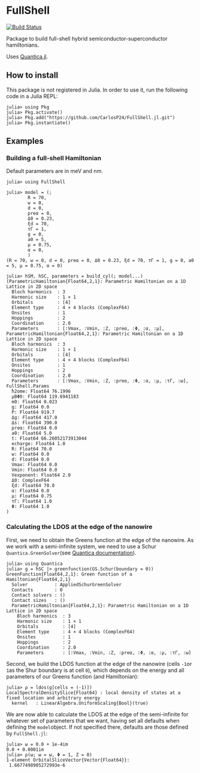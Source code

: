 # FullShell
[![Build Status](https://github.com/CarlosP24/FullShell.jl/actions/workflows/CI.yml/badge.svg?branch=main)](https://github.com/CarlosP24/FullShell.jl/actions/workflows/CI.yml?query=branch%3Amain)

Package to build full-shell hybrid semiconductor-superconductor hamiltonians.

Uses [Quantica.jl](https://github.com/pablosanjose/Quantica.jl). 

## How to install
This package is not registered in Julia. In order to use it, run the following code in a Julia REPL:
````
julia> using Pkg
julia> Pkg.activate()
julia> Pkg.add("https://github.com/CarlosP24/FullShell.jl.git")
julia> Pkg.instantiate()
````


## Examples
### Building a full-shell Hamiltonian
Default parameters are in meV and nm.
````
julia> using FullShell

julia> model = (;
        R = 70,
        w = 0,
        d = 0,
        preα = 0,
        Δ0 = 0.23,
        ξd = 70,
        τΓ = 1,
        g = 0,
        a0 = 5,
        μ = 0.75,
        α = 0,
        )
(R = 70, w = 0, d = 0, preα = 0, Δ0 = 0.23, ξd = 70, τΓ = 1, g = 0, a0 = 5, μ = 0.75, α = 0)

julia> hSM, hSC, parameters = build_cyl(; model...)
(ParametricHamiltonian{Float64,2,1}: Parametric Hamiltonian on a 1D Lattice in 2D space
  Bloch harmonics  : 3
  Harmonic size    : 1 × 1
  Orbitals         : [4]
  Element type     : 4 × 4 blocks (ComplexF64)
  Onsites          : 1
  Hoppings         : 2
  Coordination     : 2.0
  Parameters       : [:Vmax, :Vmin, :Z, :preα, :Φ, :α, :μ], ParametricHamiltonian{Float64,2,1}: Parametric Hamiltonian on a 1D Lattice in 2D space
  Bloch harmonics  : 3
  Harmonic size    : 1 × 1
  Orbitals         : [4]
  Element type     : 4 × 4 blocks (ComplexF64)
  Onsites          : 1
  Hoppings         : 2
  Coordination     : 2.0
  Parameters       : [:Vmax, :Vmin, :Z, :preα, :Φ, :α, :μ, :τΓ, :ω], FullShell.Params
  ħ2ome: Float64 76.1996
  μBΦ0: Float64 119.6941183
  m0: Float64 0.023
  g: Float64 0.0
  P: Float64 919.7
  Δg: Float64 417.0
  Δs: Float64 390.0
  preα: Float64 0.0
  a0: Float64 5.0
  t: Float64 66.26052173913044
  echarge: Float64 1.0
  R: Float64 70.0
  w: Float64 0.0
  d: Float64 0.0
  Vmax: Float64 0.0
  Vmin: Float64 0.0
  Vexponent: Float64 2.0
  Δ0: ComplexF64
  ξd: Float64 70.0
  α: Float64 0.0
  μ: Float64 0.75
  τΓ: Float64 1.0
  Φ: Float64 1.0
)
````

### Calculating the LDOS at the edge of the nanowire
First, we need to obtain the Greens function at the edge of the nanowire. 
As we work with a semi-infinite system, we need to use a Schur `Quantica.GreenSolver`(see [Quantica documentation](https://pablosanjose.github.io/Quantica.jl/dev/tutorial/greenfunctions/)).
```
julia> using Quantica
julia> g = hSC |> greenfunction(GS.Schur(boundary = 0))
GreenFunction{Float64,2,1}: Green function of a Hamiltonian{Float64,2,1}
  Solver          : AppliedSchurGreenSolver
  Contacts        : 0
  Contact solvers : ()
  Contact sizes   : ()
  ParametricHamiltonian{Float64,2,1}: Parametric Hamiltonian on a 1D Lattice in 2D space
    Bloch harmonics  : 3
    Harmonic size    : 1 × 1
    Orbitals         : [4]
    Element type     : 4 × 4 blocks (ComplexF64)
    Onsites          : 1
    Hoppings         : 2
    Coordination     : 2.0  
    Parameters       : [:Vmax, :Vmin, :Z, :preα, :Φ, :α, :μ, :τΓ, :ω]

```
Second, we build the LDOS function at the edge of the nanowire (cells `-1`or `1`as the Shur boundary is at cell `0`), which depends on the energy and all parameters of our Greens function (and Hamiltonian):
````
julia> ρ = ldos(g[cells = (-1)])
LocalSpectralDensitySlice{Float64} : local density of states at a fixed location and arbitrary energy
  kernel   : LinearAlgebra.UniformScaling{Bool}(true)
````

We are now able to calculate the LDOS at the edge of the semi-infinite for whatever set of parameters that we want, having set all defaults when defining the `model`object. If not specified there, defaults are those defined by `FullShell.jl`:
````
julia> ω = 0.0 + 1e-4im
0.0 + 0.0001im
julia> ρ(ω; ω = ω, Φ = 1, Z = 0)
1-element OrbitalSliceVector{Vector{Float64}}:
 1.6677498905272993e-6
````
